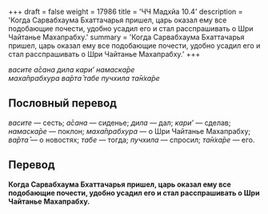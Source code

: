 +++
draft = false
weight = 17986
title = 'ЧЧ Мадхйа 10.4'
description = 'Когда Сарвабхаума Бхаттачарья пришел, царь оказал ему все подобающие почести, удобно усадил его и стал расспрашивать о Шри Чайтанье Махапрабху.'
summary = 'Когда Сарвабхаума Бхаттачарья пришел, царь оказал ему все подобающие почести, удобно усадил его и стал расспрашивать о Шри Чайтанье Махапрабху.'
+++

_васите а̄сана дила кари’ намаска̄ре  
маха̄прабхура ва̄рта̄ табе пучхила та̄н̇ха̄ре_

## Пословный перевод

_васите_ — сесть; _а̄сана_ — сиденье; _дила_ — дал; _кари’_ — сделав; _намаска̄ре_ — поклон; _маха̄прабхура_ — о Шри Чайтанье Махапрабху; _ва̄рта̄_ — о новостях; _табе_ — тогда; _пучхила_ — спросил; _та̄н̇ха̄ре_ — его.

## Перевод

**Когда Сарвабхаума Бхаттачарья пришел, царь оказал ему все подобающие почести, удобно усадил его и стал расспрашивать о Шри Чайтанье Махапрабху.**
